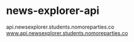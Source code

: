 # news-explorer-api
api.newsexplorer.students.nomoreparties.co
www.api.newsexplorer.students.nomoreparties.co
